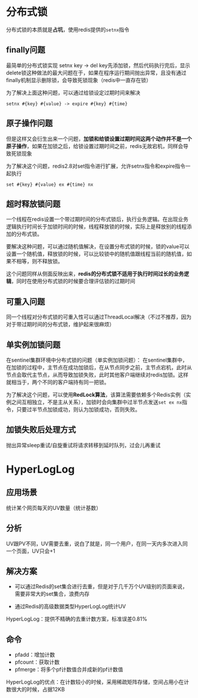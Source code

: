 # 分布式锁

分布式锁的本质就是**占坑**，使用redis提供的`setnx`指令



## finally问题

最简单的分布式锁实现 setnx key -> del key先添加锁，然后代码执行完后，显示delete锁这种做法的最大问题在于，如果在程序运行期间抛出异常，且没有通过finally机制显示删除锁，会导致死锁现象（redis中一直存在锁）



为了解决上面这种问题，可以通过给锁设定过期时间来解决

```shell
setnx #{key} #{value} -> expire #{key} #{time}
```



## 原子操作问题

但是这样又会衍生出来一个问题，**加锁和给锁设置过期时间这两个动作并不是一个原子操作**，如果在加锁之后，给锁设置过期时间之前，redis无故宕机，同样会导致死锁现象



为了解决这个问题，redis2.8对set指令进行扩展，允许setnx指令和expire指令一起执行

```shell
set #{key} #{value} ex #{time} nx
```



## 超时释放锁问题

一个线程在redis设置一个带过期时间的分布式锁后，执行业务逻辑。在出现业务逻辑执行时间长于加锁时间的时候，线程释放锁的时候，实际上是释放别的线程添加的分布式锁。



要解决这种问题，可以通过随机值解决，在设置分布式锁的时候，锁的value可以设置一个随机值，释放锁的时候，可以比较锁中的随机值跟线程当前的随机值，如果不相等，则不释放锁。



这个问题同样从侧面反映出来，**redis的分布式锁不适用于执行时间过长的业务逻辑**，同时在使用分布式锁的时候要合理评估锁的过期时间



## 可重入问题

同一个线程对分布式锁的可重入性可以通过ThreadLocal解决（不过不推荐，因为对于带过期时间的分布式锁，维护起来很麻烦）



## 单实例加锁问题

在sentinel集群环境中分布式锁的问题（单实例加锁问题）：  在sentinel集群中，在加锁的过程中，主节点在成功加锁后，在从节点同步之前，主节点宕机，此时从节点会取代主节点，从而导致加锁失败，此时其他客户端继续对redis加锁。这样就相当于，两个不同的客户端持有同一把锁。  



为了解决这个问题，可以使用**RedLock算法**，该算法需要依赖多个Redis实例（实例之间互相独立，不是主从关系），加锁时会向集群中过半节点发送`set ex nx`指令，只要过半节点加锁成功，则认为加锁成功，否则失败。



## 加锁失败后处理方式

抛出异常sleep重试/自旋重试将请求转移到延时队列，过会儿再重试



# HyperLogLog



## 应用场景

统计某个网页每天的UV数量（统计基数）



## 分析

UV跟PV不同，UV需要去重，说白了就是，同一个用户，在同一天内多次进入同一个页面，UV只会+1



## 解决方案

-   可以通过Redis的set集合进行去重，但是对于几千万个UV级别的页面来说，需要非常大的set集合，浪费内存

-   通过Redis的高级数据类型HyperLogLog统计UV



HyperLogLog：提供不精确的去重计数方案，标准误差0.81%



## 命令

-   pfadd：增加计数
-   pfcount：获取计数
-   pfmerge：将多个pf计数值合并成新的pf计数值



HyperLogLog的优点：在计数较小的时候，采用稀疏矩阵存储，空间占用小在计数很大的时候，占据12KB